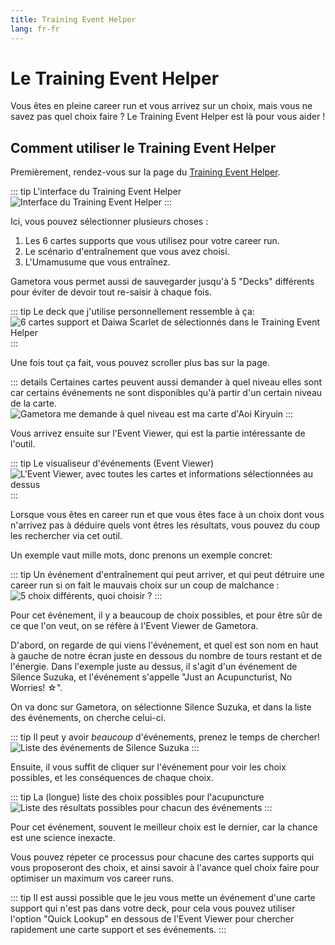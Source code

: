 ```yaml
---
title: Training Event Helper
lang: fr-fr
---
```


# Le Training Event Helper

Vous êtes en pleine career run et vous arrivez sur un choix, mais vous ne savez pas quel choix faire ? Le Training Event Helper est là pour vous aider !

## Comment utiliser le Training Event Helper

Premièrement, rendez-vous sur la page du [Training Event Helper](https://gametora.com/umamusume/training-event-helper).

::: tip L'interface du Training Event Helper
![Interface du Training Event Helper](/assets/Gametora/event_helper.png)
:::

Ici, vous pouvez sélectionner plusieurs choses :
1. Les 6 cartes supports que vous utilisez pour votre career run.
2. Le scénario d'entraînement que vous avez choisi.
3. L'Umamusume que vous entraînez.

Gametora vous permet aussi de sauvegarder jusqu'à 5 "Decks" différents pour éviter de devoir tout re-saisir à chaque fois.

::: tip Le deck que j'utilise personnellement ressemble à ça:
![6 cartes support et Daiwa Scarlet de sélectionnés dans le Training Event Helper](/assets/Gametora/event_helper_picked.png)
:::

Une fois tout ça fait, vous pouvez scroller plus bas sur la page.

::: details Certaines cartes peuvent aussi demander à quel niveau elles sont car certains événements ne sont disponibles qu'à partir d'un certain niveau de la carte.
![Gametora me demande à quel niveau est ma carte d'Aoi Kiryuin](/assets/Gametora/event_helper_level_select.png)
:::

Vous arrivez ensuite sur l'Event Viewer, qui est la partie intéressante de l'outil.

::: tip Le visualiseur d'événements (Event Viewer)
![L'Event Viewer, avec toutes les cartes et informations sélectionnées au dessus](/assets/Gametora/event_helper_event_viewer.png)
:::

Lorsque vous êtes en career run et que vous êtes face à un choix dont vous n'arrivez pas à déduire quels vont êtres les résultats, vous pouvez du coup les rechercher via cet outil.

Un exemple vaut mille mots, donc prenons un exemple concret:

::: tip Un événement d'entraînement qui peut arriver, et qui peut détruire une career run si on fait le mauvais choix sur un coup de malchance :
![5 choix différents, quoi choisir ?](/assets/Gametora/event_acupuncture.png)
:::

Pour cet événement, il y a beaucoup de choix possibles, et pour être sûr de ce que l'on veut, on se réfère à l'Event Viewer de Gametora.

D'abord, on regarde de qui viens l'événement, et quel est son nom en haut à gauche de notre écran juste en dessous du nombre de tours restant et de l'énergie.
Dans l'exemple juste au dessus, il s'agit d'un événement de Silence Suzuka, et l'événement s'appelle "Just an Acupuncturist, No Worries! ☆".

On va donc sur Gametora, on sélectionne Silence Suzuka, et dans la liste des événements, on cherche celui-ci.

::: tip Il peut y avoir *beaucoup* d'événements, prenez le temps de chercher!
![Liste des événements de Silence Suzuka](/assets/Gametora/event_helper_search_event.png)
:::

Ensuite, il vous suffit de cliquer sur l'événement pour voir les choix possibles, et les conséquences de chaque choix.

::: tip La (longue) liste des choix possibles pour l'acupuncture
![Liste des résultats possibles pour chacun des événements](/assets/Gametora/acupuncture_choices.png)
:::

Pour cet événement, souvent le meilleur choix est le dernier, car la chance est une science inexacte.

Vous pouvez répeter ce processus pour chacune des cartes supports qui vous proposeront des choix, et ainsi savoir à l'avance quel choix faire pour optimiser un maximum vos career runs.

::: tip
Il est aussi possible que le jeu vous mette un événement d'une carte support qui n'est pas dans votre deck, pour cela vous pouvez utiliser l'option "Quick Lookup" en dessous de l'Event Viewer pour chercher rapidement une carte support et ses événements.
:::